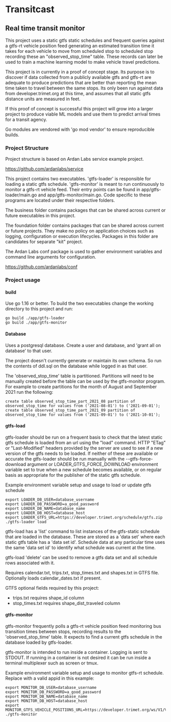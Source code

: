 # Transitcast

## Real time transit monitor

This project uses a static gtfs static schedules and frequent queries against a gtfs-rt vehicle position feed generating
an estimated transition time it takes for each vehicle to move from scheduled stop to scheduled stop recording these
an "observed_stop_time" table. These records can later be used to train a machine learning model to make vehicle travel
predictions.

This project is in currently in a proof of concept stage. Its purpose is to discover if data collected from a publicly
available gtfs and gtfs-rt are adequate to produce predictions that are better than reporting the mean time taken to
travel between the same stops. Its only been run against data from developer.trimet.org at this time, and assumes that
all static gtfs distance units are measured in feet.

If this proof of concept is successful this project will grow into a larger project to produce viable ML models and use
them to predict arrival times for a transit agency.

Go modules are vendored with 'go mod vendor' to ensure reproducible builds.

### Project Structure

Project structure is based on Ardan Labs service example project.

https://github.com/ardanlabs/service

This project contains two executables. 'gtfs-loader' is responsible for loading a static gtfs schedule. 'gtfs-monitor'
is meant to run continuously to monitor a gtfs-rt vehicle feed. Their entry points can be found in
app/gtfs-loader/main.go and app/gtfs-monitor/main.go. Code specific to these programs are located under their respective
folders.

The business folder contains packages that can be shared across current or future executables in this project.

The foundation folder contains packages that can be shared across current or future projects. They make no policy on
application choices such as logging, configuration or execution lifecycles. Packages in this folder are candidates for
separate "kit" project.

The Ardan Labs conf package is used to gather environment variables and command line arguments for configuration.

https://github.com/ardanlabs/conf

### Project usage

#### build

Use go 1.16 or better. To build the two executables change the working directory to this project and run:

    go build ./app/gtfs-loader
	go build ./app/gtfs-monitor

#### Database

Uses a postgresql database. Create a user and database, and 'grant all on database' to that user.

The project doesn't currently generate or maintain its own schema. So run the contents of ddl.sql on the database while
logged in as that user.

The 'observed_stop_time' table is partitioned. Partitions will need to be manually created before the table can be used
by the gtfs-monitor program. For example to create partitions for the month of August and September 2021 run the
following:

    create table observed_stop_time_part_2021_08 partition of observed_stop_time for values from ('2021-08-01') to ('2021-09-01');
    create table observed_stop_time_part_2021_09 partition of observed_stop_time for values from ('2021-09-01') to ('2021-10-01');

#### gtfs-load

gtfs-loader should be run on a frequent basis to check that the latest static gtfs schedule is loaded from an url using
the "load" command. HTTP "ETag" or "Last-Modified" headers provided by the server are used to see if a new version of
the gtfs needs to be loaded. If neither of these are available or accurate the gtfs-loader should be run manually with
the --gtfs-force-download argument or LOADER_GTFS_FORCE_DOWNLOAD environment variable set to true when a new schedule
becomes available, or on regular basis as appropriate for the publisher of the static gtfs schedule.

Example environment variable setup and usage to load or update gtfs schedule

    export LOADER_DB_USER=database_username
    export LOADER_DB_PASSWORD=a_good_password 
    export LOADER_DB_NAME=database_name
    export LOADER_DB_HOST=database_host
    export LOADER_GTFS_URL=https://developer.trimet.org/schedule/gtfs.zip
    ./gtfs-loader load

gtfs-load has a 'list' command to list instances of the gtfs-static schedule that are loaded in the database. These are
stored as a 'data set' where each static gtfs table has a 'data set id'. Schedule data at any particular time uses the
same 'data set id' to identify what schedule was current at the time.

gtfs-load 'delete' can be used to remove a gtfs data set and all schedule rows associated with it.

Requires calendar.txt, trips.txt, stop_times.txt and shapes.txt in GTFS file. Optionally loads calendar_dates.txt if present.

GTFS optional fields required by this project: 

- trips.txt requires shape_id column
- stop_times.txt requires shape_dist_traveled column

#### gtfs-monitor

gtfs-monitor frequently polls a gtfs-rt vehicle position feed monitoring bus transition times between stops, recording
results to the 'observed_stop_time' table. It expects to find a current gtfs schedule in the database loaded by
gtfs-loader.

gtfs-monitor is intended to run inside a container. Logging is sent to STDOUT. If running in a container is not desired
it can be run inside a terminal multiplexer such as screen or tmux.

Example environment variable setup and usage to monitor gtfs-rt schedule. Replace <appid> with a valid appid in this
example:

    export MONITOR_DB_USER=database_username
    export MONITOR_DB_PASSWORD=a_good_password 
    export MONITOR_DB_NAME=database_name
    export MONITOR_DB_HOST=database_host
    export MONITOR_GTFS_VEHICLE_POSITIONS_URL=https://developer.trimet.org/ws/V1/VehiclePositions/appid/<appid>
    ./gtfs-monitor


